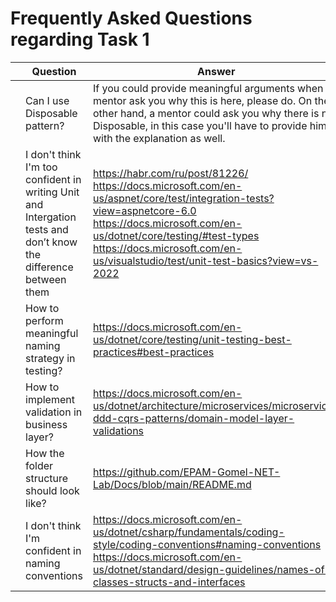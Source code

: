 # Frequently Asked Questions regarding Task 1

|   | Question | Answer |
|---|---|---|
||Can I use Disposable pattern?| If you could provide meaningful arguments when a mentor ask you why this is here, please do. On the other hand, a mentor could ask you why there is no Disposable, in this case you'll have to provide him with the explanation as well.|
||I don't think I'm too confident in writing Unit and Intergation tests and don’t know the difference between them|https://habr.com/ru/post/81226/<br/>https://docs.microsoft.com/en-us/aspnet/core/test/integration-tests?view=aspnetcore-6.0<br/>https://docs.microsoft.com/en-us/dotnet/core/testing/#test-types<br/>https://docs.microsoft.com/en-us/visualstudio/test/unit-test-basics?view=vs-2022|
||How to perform meaningful naming strategy in testing?|https://docs.microsoft.com/en-us/dotnet/core/testing/unit-testing-best-practices#best-practices|
||How to implement validation in business layer?|https://docs.microsoft.com/en-us/dotnet/architecture/microservices/microservice-ddd-cqrs-patterns/domain-model-layer-validations|
||How the folder structure should look like?|https://github.com/EPAM-Gomel-NET-Lab/Docs/blob/main/README.md|
||I don't think I'm confident in naming conventions|https://docs.microsoft.com/en-us/dotnet/csharp/fundamentals/coding-style/coding-conventions#naming-conventions<br/>https://docs.microsoft.com/en-us/dotnet/standard/design-guidelines/names-of-classes-structs-and-interfaces|